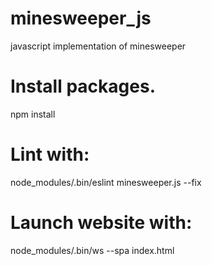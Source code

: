 # minesweeper_js
javascript implementation of minesweeper

# Install packages.
npm install

# Lint with:
node_modules/.bin/eslint minesweeper.js --fix

# Launch website with:
node_modules/.bin/ws --spa index.html